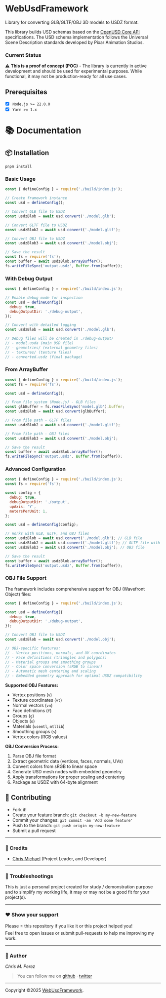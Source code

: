 # WebUsdFramework

Library for converting GLB/GLTF/OBJ 3D models to USDZ format.

This library builds USD schemas based on the [OpenUSD Core API](https://openusd.org/release/api/usd_page_front.html) specifications. The USD schema implementation follows the Universal Scene Description standards developed by Pixar Animation Studios.

### Current Status

⚠️ **This is a proof of concept (POC)** - The library is currently in active development and should be used for experimental purposes. While functional, it may not be production-ready for all use cases.

## Prerequisites

- [x] `Node.js >= 22.0.0`
- [x] `Yarn >= 1.x`

# 📚 Documentation

## **:package: Installation**

```shell
pnpm install
```

### Basic Usage

```javascript
const { defineConfig } = require('./build/index.js');

// Create framework instance
const usd = defineConfig();

// Convert GLB file to USDZ
const usdzBlob = await usd.convert('./model.glb');

// Convert GLTF file to USDZ
const usdzBlob2 = await usd.convert('./model.gltf');

// Convert OBJ file to USDZ
const usdzBlob3 = await usd.convert('./model.obj');

// Save the result
const fs = require('fs');
const buffer = await usdzBlob.arrayBuffer();
fs.writeFileSync('output.usdz', Buffer.from(buffer));
```

### With Debug Output

```javascript
const { defineConfig } = require('./build/index.js');

// Enable debug mode for inspection
const usd = defineConfig({
  debug: true,
  debugOutputDir: './debug-output',
});

// Convert with detailed logging
const usdzBlob = await usd.convert('./model.glb');

// Debug files will be created in ./debug-output/
// - model.usda (main USD file)
// - geometries/ (external geometry files)
// - textures/ (texture files)
// - converted.usdz (final package)
```

### From ArrayBuffer

```javascript
const { defineConfig } = require('./build/index.js');
const fs = require('fs');

const usd = defineConfig();

// From file system (Node.js) - GLB files
const glbBuffer = fs.readFileSync('model.glb').buffer;
const usdzBlob = await usd.convert(glbBuffer);

// From file path - GLTF files
const usdzBlob2 = await usd.convert('./model.gltf');

// From file path - OBJ files
const usdzBlob3 = await usd.convert('./model.obj');

// Save the result
const buffer = await usdzBlob.arrayBuffer();
fs.writeFileSync('output.usdz', Buffer.from(buffer));
```

### Advanced Configuration

```javascript
const { defineConfig } = require('./build/index.js');
const fs = require('fs');

const config = {
  debug: true,
  debugOutputDir: './output',
  upAxis: 'Y',
  metersPerUnit: 1,
};

const usd = defineConfig(config);

// Works with GLB, GLTF, and OBJ files
const usdzBlob = await usd.convert('./model.glb'); // GLB file
const usdzBlob2 = await usd.convert('./model.gltf'); // GLTF file with external resources
const usdzBlob3 = await usd.convert('./model.obj'); // OBJ file

// Save the result
const buffer = await usdzBlob.arrayBuffer();
fs.writeFileSync('output.usdz', Buffer.from(buffer));
```

### OBJ File Support

The framework includes comprehensive support for OBJ (Wavefront Object) files:

```javascript
const { defineConfig } = require('./build/index.js');

const usd = defineConfig({
  debug: true,
  debugOutputDir: './debug-output',
});

// Convert OBJ file to USDZ
const usdzBlob = await usd.convert('./model.obj');

// OBJ-specific features:
// - Vertex positions, normals, and UV coordinates
// - Face definitions (triangles and polygons)
// - Material groups and smoothing groups
// - Color space conversion (sRGB to linear)
// - Automatic mesh centering and scaling
// - Embedded geometry approach for optimal USDZ compatibility
```

**Supported OBJ Features:**

- Vertex positions (`v`)
- Texture coordinates (`vt`)
- Normal vectors (`vn`)
- Face definitions (`f`)
- Groups (`g`)
- Objects (`o`)
- Materials (`usemtl`, `mtllib`)
- Smoothing groups (`s`)
- Vertex colors (RGB values)

**OBJ Conversion Process:**

1. Parse OBJ file format
2. Extract geometric data (vertices, faces, normals, UVs)
3. Convert colors from sRGB to linear space
4. Generate USD mesh nodes with embedded geometry
5. Apply transformations for proper scaling and centering
6. Package as USDZ with 64-byte alignment


## **:handshake: Contributing**

- Fork it!
- Create your feature branch: `git checkout -b my-new-feature`
- Commit your changes: `git commit -am 'Add some feature'`
- Push to the branch: `git push origin my-new-feature`
- Submit a pull request

---

### **:busts_in_silhouette: Credits**

- [Chris Michael](https://github.com/chrismichaelps) (Project Leader, and Developer)

---

### **:anger: Troubleshootings**

This is just a personal project created for study / demonstration purpose and to simplify my working life, it may or may
not be a good fit for your project(s).

---

### **:heart: Show your support**

Please :star: this repository if you like it or this project helped you!\
Feel free to open issues or submit pull-requests to help me improving my work.

---

### **:robot: Author**

_*Chris M. Perez*_

> You can follow me on
> [github](https://github.com/chrismichaelps)&nbsp;&middot;&nbsp;[twitter](https://twitter.com/Chris5855M)

---

Copyright ©2025 [WebUsdFramework](https://github.com/chrismichaelps/WebUsdFramework).
